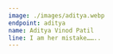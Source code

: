 ```yaml
---
image: ./images/aditya.webp
endpoint: aditya
name: Aditya Vinod Patil
line: I am her mistake……..
---
```

